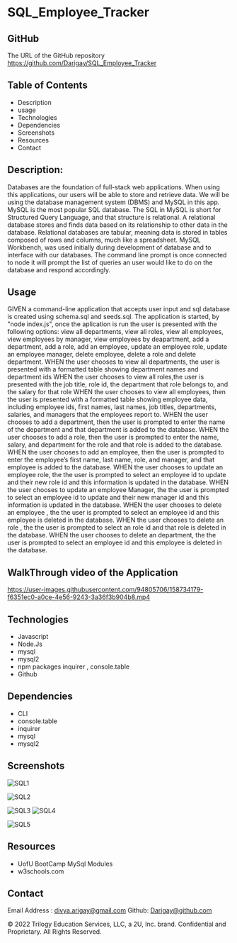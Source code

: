 # SQL_Employee_Tracker

## GitHub 
The URL of the GitHub repository
https://github.com/Darigay/SQL_Employee_Tracker

## Table of Contents
- Description
- usage
- Technologies
- Dependencies
- Screenshots
- Resources
- Contact

## Description:
Databases are the foundation of full-stack web applications. When using this applications, our users will be able to store and retrieve data. 
We will be using the database management system (DBMS) and MySQL in this app. MySQL is the most popular SQL database. The SQL in MySQL is short for Structured Query Language, and that structure is relational. A relational database stores and finds data based on its relationship to other data in the database. Relational databases are tabular, meaning data is stored in tables composed of rows and columns, much like a spreadsheet.
MySQL Workbench, was used initially during development of database and to interface with our databases.
The command line prompt is once connected to node it will prompt the list of queries an user would like to do on the database and respond accordingly.

## Usage
GIVEN a command-line application that accepts user input and sql database is created using schema.sql and seeds.sql.
The application is started, by "node index.js", once the aplication is run the user is presented with the following options: view all departments, view all roles, view all employees, view employees by manager, view employees by deapartment, add a department, add a role, add an employee, update an employee role, update an employee manager, delete employee, delete a role and delete department.
WHEN the user chooses to view all departments, the user is presented with a formatted table showing department names and department ids
WHEN the user chooses to view all roles,the user is presented with the job title, role id, the department that role belongs to, and the salary for that role
WHEN the user chooses to view all employees, then the user is presented with a formatted table showing employee data, including employee ids, first names, last names, job titles, departments, salaries, and managers that the employees report to.
WHEN the user chooses to add a department, then the user is prompted to enter the name of the department and that department is added to the database.
WHEN the user chooses to add a role, then the user is prompted to enter the name, salary, and department for the role and that role is added to the database.
WHEN the user chooses to add an employee, then the user is prompted to enter the employee’s first name, last name, role, and manager, and that employee is added to the database.
WHEN the user chooses to update an employee role, the the user is prompted to select an employee id to update and their new role id and this information is updated in the database.
WHEN the user chooses to update an employee Manager, the the user is prompted to select an employee id to update and their new manager id and this information is updated in the database.
WHEN the user chooses to delete an employee , the the user is prompted to select an employee id and this employee is deleted in the database.
WHEN the user chooses to delete an role , the the user is prompted to select an role id and that role is deleted in the database.
WHEN the user chooses to delete an department, the the user is prompted to select an employee id and this employee is deleted in the database.


## WalkThrough video of the Application
https://user-images.githubusercontent.com/94805706/158734179-f6351ec0-a0ce-4e56-9243-3a36f3b904b8.mp4

## Technologies
- Javascript
- Node.Js
- mysql
- mysql2
- npm packages inquirer , console.table
- Github

## Dependencies
- CLI
- console.table
- inquirer
- mysql
- mysql2

## Screenshots
![SQL1](https://user-images.githubusercontent.com/94805706/158314770-749cf0ff-3224-4ae6-8017-dc8a7005202a.png)

![SQL2](https://user-images.githubusercontent.com/94805706/158314778-a81f2b43-1344-4232-b747-7f00a182bf7d.png)

![SQL3](https://user-images.githubusercontent.com/94805706/158314786-c98e74b3-e4e7-4f5f-8bb9-0d891f12a9b8.png)
![SQL4](https://user-images.githubusercontent.com/94805706/158314794-46008ebb-97e1-4903-a1f3-416d843987c7.png)

![SQL5](https://user-images.githubusercontent.com/94805706/158314801-cfc7065d-258f-44a4-b9d0-a76c9e46fd86.png)


## Resources
- UofU BootCamp MySql Modules
- w3schools.com

## Contact
Email Address : divya.arigay@gmail.com 
Github: Darigay@github.com


© 2022 Trilogy Education Services, LLC, a 2U, Inc. brand. Confidential and Proprietary. All Rights Reserved.


